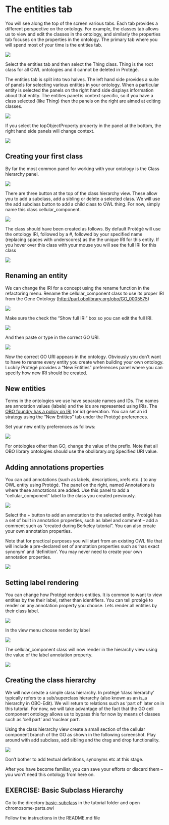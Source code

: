 
The entities tab
================

You will see along the top of the screen various tabs. Each tab provides a different perspective on the ontology. For example, the classes tab allows us to view and edit the classes in the ontology, and similarly the properties tab focuses on the properties in the ontology. The primary tab where you will spend most of your time is the entities tab.

![](./media/image6.png)

Select the entities tab and then select the Thing class. Thing is the root class for all OWL ontologies and it cannot be deleted in Protégé.

The entities tab is split into two halves. The left hand side provides a suite of panels for selecting various entities in your ontology. When a particular entity is selected the panels on the right hand side displays information about that entity. The entities panel is context specific, so if you have a class selected (like Thing) then the panels on the right are aimed at editing classes.

![](./media/image7.png)

If you select the topObjectProperty property in the panel at the bottom, the right hand side panels will change context.

![](./media/image8.png)

Creating your first class
-------------------------

By far the most common panel for working with your ontology is the Class hierarchy panel.

![](./media/image9.png)

There are three button at the top of the class hierarchy view. These allow you to add a subclass, add a sibling or delete a selected class. We will use the add subclass button to add a child class to OWL thing. For now, simply name this class cellular\_component.

![](./media/image10.png)

The class should have been created as follows. By default Protégé will use the ontology IRI, followed by a \#, followed by your specified name (replacing spaces with underscores) as the the unique IRI for this entity. If you hover over this class with your mouse you will see the full IRI for this class

![](./media/image11.png)

Renaming an entity
------------------

We can change the IRI for a concept using the rename function in the refactoring menu. Rename the cellular\_component class to use its proper IRI from the Gene Ontology (<http://purl.obolibrary.org/obo/GO_0005575>)

![](./media/image12.png)

Make sure the check the “Show full IRI” box so you can edit the full IRI.

![](./media/image13.png)

And then paste or type in the correct GO URI.

![](./media/image14.png)

Now the correct GO URI appears in the ontology. Obviously you don’t want to have to rename every entity you create when building your own ontology. Luckily Protégé provides a “New Entities” preferences panel where you can specify how new IRI should be created.

New entities
------------

Terms in the ontologies we use have separate names and IDs. The names are annotation values (labels) and the ids are represented using IRIs. The [OBO foundry has a policy on IRI](http://www.obofoundry.org/id-policy.shtml) (or id) generation. You can set an id strategy using the “New Entities” tab under the Protégé preferences.

Set your new entity preferences as follows:

![](./media/image15.png)

For ontologies other than GO, change the value of the prefix. Note that all OBO library ontologies should use the obolibrary.org Specified URI value.

Adding annotations properties
-----------------------------

You can add annotations (such as labels, descriptions, xrefs etc..) to any OWL entity using Protégé. The panel on the right, named Annotations is where these annotations are added. Use this panel to add a “cellular\_component” label to the class you created previously.

![](./media/image16.png)

Select the + button to add an annotation to the selected entity. Protégé has a set of built in annotation properties, such as label and comment – add a comment such as “created during Berkeley tutorial”. You can also create your own annotation properties.

Note that for practical purposes you will start from an existing OWL file that will include a pre-declared set of annotation properties such as ‘has exact synonym’ and ‘definition’. You may never need to create your own annotation properties.

![](./media/image17.png)

Setting label rendering
-----------------------

You can change how Protégé renders entities. It is common to want to view entities by the their label, rather than identifiers. You can tell protégé to render on any annotation property you choose. Lets render all entities by their class label.

![](./media/image18.png)

In the view menu choose render by label

![](./media/image19.png)

The cellular\_component class will now render in the hierarchy view using the value of the label annotation property.

![](./media/image20.png)

Creating the class hierarchy
----------------------------

We will now create a simple class hierarchy. In protégé ‘class hierarchy’ typically refers to a sub/superclass hierarchy (also known as an is\_a hierarchy in OBO-Edit). We will return to relations such as ‘part of’ later on in this tutorial. For now, we will take advantage of the fact that the GO cell component ontology allows us to bypass this for now by means of classes such as ‘cell part’ and ‘nuclear part’.

Using the class hierarchy view create a small section of the cellular component branch of the GO as shown in the following screenshot. Play around with add subclass, add sibling and the drag and drop functionality.

![](./media/image21.png)

Don’t bother to add textual definitions, synonyms etc at this stage.

After you have become familiar, you can save your efforts or discard them – you won’t need this ontology from here on.

## EXERCISE: Basic Subclass Hierarchy

Go to the directory [basic-subclass](https://github.com/geneontology/protege-tutorial/tree/master/basic-subclass) in the tutorial folder and open chromosome-parts.owl

Follow the instructions in the README.md file
